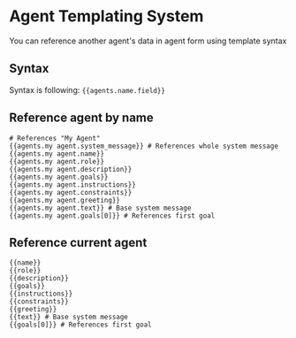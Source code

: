 # Agent Templating System

You can reference another agent's data in agent form using template syntax

## Syntax

Syntax is following:
`{{agents.name.field}}`

## Reference agent by name

```
# References "My Agent"
{{agents.my agent.system_message}} # References whole system message
{{agents.my agent.name}}
{{agents.my agent.role}}
{{agents.my agent.description}}
{{agents.my agent.goals}}
{{agents.my agent.instructions}}
{{agents.my agent.constraints}}
{{agents.my agent.greeting}}
{{agents.my agent.text}} # Base system message
{{agents.my agent.goals[0]}} # References first goal
```

## Reference current agent

```
{{name}}
{{role}}
{{description}}
{{goals}}
{{instructions}}
{{constraints}}
{{greeting}}
{{text}} # Base system message
{{goals[0]}} # References first goal
```

